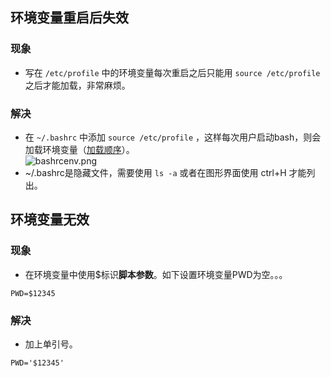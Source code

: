 ## 环境变量重启后失效 ##
### 现象 ###
- 写在 ```/etc/profile``` 中的环境变量每次重启之后只能用 ```source /etc/profile``` 之后才能加载，非常麻烦。

### 解决 ###
- 在 ```~/.bashrc``` 中添加 ```source /etc/profile``` ，这样每次用户启动bash，则会加载环境变量（[加载顺序](https://blog.csdn.net/qq_40369829/article/details/79917078#初始化顺序)）。<br>![bashrcenv.png](https://img-blog.csdn.net/20180412173200333)
- ~/.bashrc是隐藏文件，需要使用 ```ls -a``` 或者在图形界面使用 ctrl+H 才能列出。

## 环境变量无效 ##
### 现象 ###
- 在环境变量中使用$标识**脚本参数**。如下设置环境变量PWD为空。。。
```
PWD=$12345
```

### 解决 ###
- 加上单引号。
```
PWD='$12345'
```